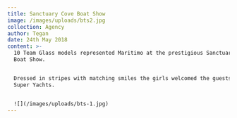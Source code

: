 ```yaml
---
title: Sanctuary Cove Boat Show
image: /images/uploads/bts2.jpg
collection: Agency
author: Tegan
date: 24th May 2018
content: >-
  10 Team Glass models represented Maritimo at the prestigious Sanctuary Cove
  Boat Show.


  Dressed in stripes with matching smiles the girls welcomed the guests onto the
  Super Yachts.


  ![](/images/uploads/bts-1.jpg)
---
```



